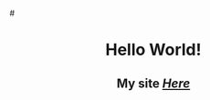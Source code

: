 #<boby>
# <p align="center"> Hello World! </p>

## <p align="center"> My site  *<a href="https://luffinage.github.io/Home_Page.html">Here</a>* </p> 



</boby>

